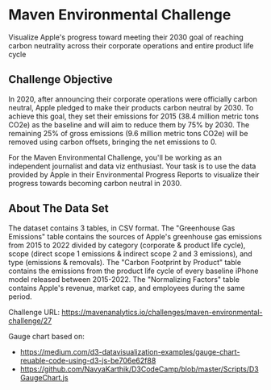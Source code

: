 # Maven Environmental Challenge

Visualize Apple's progress toward meeting their 2030 goal of reaching carbon neutrality across their corporate operations and entire product life cycle

## Challenge Objective

In 2020, after announcing their corporate operations were officially carbon neutral, Apple pledged to make their products carbon neutral by 2030. To achieve this goal, they set their emissions for 2015 (38.4 million metric tons CO2e) as the baseline and will aim to reduce them by 75% by 2030. The remaining 25% of gross emissions (9.6 million metric tons CO2e) will be removed using carbon offsets, bringing the net emissions to 0.

For the Maven Environmental Challenge, you'll be working as an independent journalist and data viz enthusiast. Your task is to use the data provided by Apple in their Environmental Progress Reports to visualize their progress towards becoming carbon neutral in 2030.

## About The Data Set

The dataset contains 3 tables, in CSV format. The "Greenhouse Gas Emissions" table contains the sources of Apple's greenhouse gas emissions from 2015 to 2022 divided by category (corporate & product life cycle), scope (direct scope 1 emissions & indirect scope 2 and 3 emissions), and type (emissions & removals). The "Carbon Footprint by Product" table contains the emissions from the product life cycle of every baseline iPhone model released between 2015-2022. The "Normalizing Factors" table contains Apple's revenue, market cap, and employees during the same period.

Challenge URL: https://mavenanalytics.io/challenges/maven-environmental-challenge/27

Gauge chart based on:
* https://medium.com/d3-datavisualization-examples/gauge-chart-reuable-code-using-d3-js-be706e62f88
* https://github.com/NavyaKarthik/D3CodeCamp/blob/master/Scripts/D3GaugeChart.js